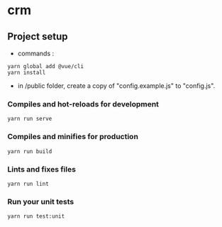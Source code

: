 # crm

## Project setup

- commands :
```
yarn global add @vue/cli
yarn install
```
- in /public folder, create a copy of "config.example.js" to "config.js".


### Compiles and hot-reloads for development
```
yarn run serve
```

### Compiles and minifies for production
```
yarn run build
```

### Lints and fixes files
```
yarn run lint
```

### Run your unit tests
```
yarn run test:unit
```
